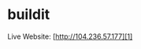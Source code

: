 buildit
========================

Live Website: [http://104.236.57.177][1]


[1]: http://104.236.57.177/
